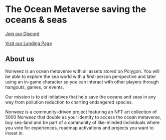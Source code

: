 # The Ocean Metaverse saving the oceans & seas

[Join our Discord](https://discord.com/invite/MBKqFanu)

[Visit our Landing Page](https://www.norweez.com/)

## About us

Norweez is an ocean metaverse with all assets stored on Polygon. You will be able to explore the sea world with a first-person perspective and later using an in-game character so you can interact with other players through hangouts, games, or events.

Our mission is to aid initiatives that help save the oceans and seas in any way from pollution reduction to charting endangered species. 

Norweez is a community-driven project featuring an NFT art collection of 5000 Norweez that double as your identity to access the ocean metaverse, buy sea-land and be part of a community of like-minded individuals where you vote for experiences, roadmap activations and projects you want to invest in.  


